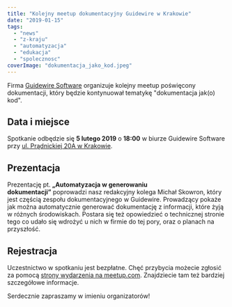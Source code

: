 ```yaml
---
title: "Kolejny meetup dokumentacyjny Guidewire w Krakowie"
date: "2019-01-15"
tags:
  - "news"
  - "z-kraju"
  - "automatyzacja"
  - "edukacja"
  - "spolecznosc"
coverImage: "dokumentacja_jako_kod.jpeg"
---
```


Firma [Guidewire Software](https://www.guidewire.com/) organizuje kolejny meetup
poświęcony dokumentacji, który będzie kontynuował tematykę "dokumentacja jak(o)
kod".

## Data i miejsce

Spotkanie odbędzie się **5 lutego 2019** o **18:00** w biurze Guidewire Software
przy [ul. Prądnickiej 20A w Krakowie](https://goo.gl/maps/XVr4ySwRk6y).

## Prezentacja

Prezentację pt. **„Automatyzacja w generowaniu dokumentacji”** poprowadzi nasz
redakcyjny kolega Michał Skowron, który jest częścią zespołu dokumentacyjnego w
Guidewire. Prowadzący pokaże jak można automatycznie generować dokumentację z
informacji, które żyją w różnych środowiskach. Postara się też opowiedzieć o
technicznej stronie tego co udało się wdrożyć u nich w firmie do tej pory, oraz
o planach na przyszłość.

## Rejestracja

Uczestnictwo w spotkaniu jest bezpłatne. Chęć przybycia możecie zgłosić za
pomocą
[strony wydarzenia na meetup.com](https://www.meetup.com/Guidewire-Krakow/events/258091014/).
Znajdziecie tam też bardziej szczegółowe informacje.

Serdecznie zapraszamy w imieniu organizatorów!
